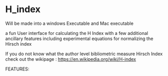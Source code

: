 # H_index
Will be made into a windows Executable and Mac executable

a fun User interface for calculating the H Index with a few additional ancillary features including experimental equations for normalizing the Hirsch index

If you do not know what the author level bibliometric measure Hirsch Index check out the wikipage : https://en.wikipedia.org/wiki/H-index

FEATURES:
